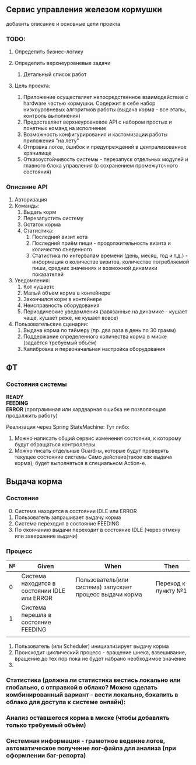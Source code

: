 ## Сервис управления железом кормушки

добавить описание и основные цели проекта

### TODO:

1. Определить бизнес-логику
2. Определить верхнеуровневые задачи
   1. Детальный список работ


1. Цель проекта:
   1. Приложение осуществляет непосредственное взаимодействие с hardware частью кормушки. Содержит в себе набор низкоуровневых алгоритмов работы
   (выдача корма - все этапы, контроль выполнения)
   2. Предоставляет верхнеуровневое API с набором простых и понятных команд на исполнение
   3. Возможность конфигурирования и кастомизации работы приложения "на лету"
   4. Отправка логов, ошибок и предупреждений в централизованное хранилище
   5. Отказоустойчивость системы - перезапуск отдельных модулей и главного блока управления (с сохранением промежуточного состояния)

### Описание API
1. Авторизация
2. Команды:
   1. Выдать корм
   2. Перезапустить систему
   3. Остаток корма
   4. Статистика:
      1. Последний визит кота
      2. Последний приём пищи - продолжительность визита и количество съеденного
      3. Статистика по интервалам времени (день, месяц, год и т.д.) - информация о количестве визитов, количестве потребляемой пиши, средних значениях и возможной динамики показателей
3. Уведомления:
   1. Кот кушаетс
   2. Малый объем корма в контейнере
   3. Закончился корм в контейнере
   4. Неисправность оборудования
   5. Периодические уведомления (завязанные на динамике - кушает чаще, кушает реже, не кушает вовсе)
4. Пользовательские сценарии:
   1. Выдача корма по таймеру (пр. два раза в день по 30 грамм)
   2. Поддержание определенного количества корма в миске (задаётся требуемый объём)
   3. Калибровка и первоначальная настройка оборудования


## ФТ

### Состояния системы
   **READY**\
   **FEEDING**\
   **ERROR** (программная или хардварная ошибка не позволяющая продолжить работу)

Реализация через Spring StateMachine:
Тут либо:
1. Можно написать общий сервис изменения состояния, к которому будут обращаться контроллеры.
2. Можно писать отдельные Guard-ы, которые будут проверять текущее состояние системы
Само действие(такое как выдача корма), будет выполняться в специальном Action-е.

## Выдача корма
### Состояние

0. Система находится в состоянии IDLE или ERROR
1. Пользователь запрашивает выдачу корма
2. Система переходит в состояние FEEDING
3. По окончанию выдачи переходит в состояние IDLE (через отмену или завершение выдачи) 

### Процесс

| №   | Given                                        | When                                                     | Then                |
|-----|----------------------------------------------|----------------------------------------------------------|---------------------|
| 0   | Система находится в состоянии IDLE или ERROR | Пользователь(или система) запускает процесс выдачи корма | Переход к пункту №1 |
| 1   | Система перешла в состояние FEEDING          |                                                          |                     |
|     |                                              |                                                          |                     |

1. Пользователь (или Scheduler) инициализирует выдачу корма
2. Происходит циклический процесс - вращение шнека, взвешивание, вращение до тех пор пока не будет набрано необходимое значение
3. 

### Статистика (должна ли статистика вестись локально или глобально, с отправкой в облако? Можно сделать комбинированный вариант - вести локально, бэкапить в облако для доступа к системе онлайн):

### Анализ оставшегося корма в миске (чтобы добавлять только требуемый объём)

### Системная информация - грамотное ведение логов, автоматическое получение лог-файла для анализа (при оформлении баг-репорта)